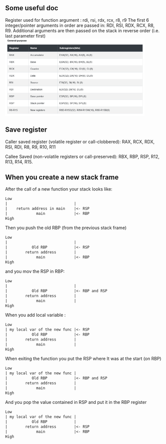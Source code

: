 ## Some useful doc

Register used for function argument : rdi, rsi, rdx, rcx, r8, r9
The first 6 integer/pointer arguments in order are passed in:
RDI, RSI, RDX, RCX, R8, R9.
Additional arguments are then passed on the stack in reverse order (i.e. last parameter first)
</br>
<img src="resources/register.png" alt="Register usage diagram" width="450" height="250">

## Save register

Caller saved register (volatile register or call-clobbered):
RAX, RCX, RDX, RSI, RDI, R8, R9, R10, R11

Callee Saved (non-volatile registers or call-preserved):
RBX, RBP, RSP, R12, R13, R14, R15.

## When you create a new stack frame

After the call of a new function your stack looks like:

```
Low
|                              |
|    return address in main    |<- RSP
|             main             |<- RBP
High
```

Then you push the old RBP (from the previous stack frame)

```
Low
|                              |
|           Old RBP            |<- RSP
|        return address        |
|             main             |<- RBP
High
```

and you mov the RSP in RBP:

```
Low
|                              |
|           Old RBP            |<- RBP and RSP
|        return address        |
|             main             |
High
```

When you add local variable :

```
Low
| my local var of the new func |<- RSP
|           Old RBP            |<- RBP
|        return address        |
|             main             |
High
```

When exiting the function you put the RSP where It was at the start (on RBP)

```
Low
| my local var of the new func |
|           Old RBP            |<- RBP and RSP
|        return address        |
|             main             |
High
```

And you pop the value contained in RSP and put it in the RBP register

```
Low
| my local var of the new func |
|           Old RBP            |
|        return address        |<- RSP
|             main             |<- RBP
High
```
